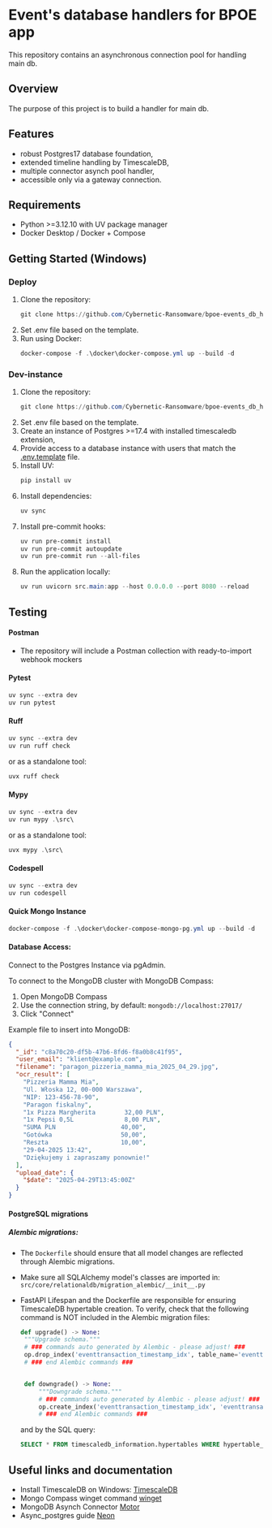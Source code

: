# Event's database handlers for BPOE app
This repository contains an asynchronous connection pool for handling main db.

## Overview
The purpose of this project is to build a handler for main db.

## Features
- robust Postgres17 database foundation,
- extended timeline handling by TimescaleDB,
- multiple connector asynch pool handler,
- accessible only via a gateway connection.

## Requirements
- Python >=3.12.10 with UV package manager
- Docker Desktop / Docker + Compose

## Getting Started (Windows)
### Deploy
1. Clone the repository:
      ```powershell
      git clone https://github.com/Cybernetic-Ransomware/bpoe-events_db_handler.git
      ```
2. Set .env file based on the template.
3. Run using Docker:
      ```powershell
      docker-compose -f .\docker\docker-compose.yml up --build -d
      ```
### Dev-instance
1. Clone the repository:
      ```powershell
      git clone https://github.com/Cybernetic-Ransomware/bpoe-events_db_handler.git
      ```
2. Set .env file based on the template.
3. Create an instance of Postgres >=17.4 with installed timescaledb extension,
4. Provide access to a database instance with users that match the [.env.template](docker/.env.template) file.
5. Install UV:
      ```powershell
      pip install uv
      ```
6. Install dependencies:
      ```powershell
      uv sync
      ```
7. Install pre-commit hooks:
      ```powershell
      uv run pre-commit install
      uv run pre-commit autoupdate
      uv run pre-commit run --all-files
      ```
8. Run the application locally:
      ```powershell
      uv run uvicorn src.main:app --host 0.0.0.0 --port 8080 --reload
      ```

## Testing
#### Postman
- The repository will include a Postman collection with ready-to-import webhook mockers

#### Pytest
```powershell
uv sync --extra dev
uv run pytest
```

#### Ruff
```powershell
uv sync --extra dev
uv run ruff check
```
or as a standalone tool:
```powershell
uvx ruff check
```

#### Mypy
```powershell
uv sync --extra dev
uv run mypy .\src\
```
or as a standalone tool:
```powershell
uvx mypy .\src\
```

#### Codespell
```powershell
uv sync --extra dev
uv run codespell
```

#### Quick Mongo Instance
```powershell
docker-compose -f .\docker\docker-compose-mongo-pg.yml up --build -d
```

#### Database Access:
Connect to the Postgres Instance via pgAdmin.

To connect to the MongoDB cluster with MongoDB Compass:
1. Open MongoDB Compass
2. Use the connection string, by default: `mongodb://localhost:27017/`
3. Click "Connect"

Example file to insert into MongoDB:
```json
{
  "_id": "c8a70c20-df5b-47b6-8fd6-f8a0b8c41f95",
  "user_email": "klient@example.com",
  "filename": "paragon_pizzeria_mamma_mia_2025_04_29.jpg",
  "ocr_result": [
    "Pizzeria Mamma Mia",
    "Ul. Włoska 12, 00-000 Warszawa",
    "NIP: 123-456-78-90",
    "Paragon fiskalny",
    "1x Pizza Margherita        32,00 PLN",
    "1x Pepsi 0,5L              8,00 PLN",
    "SUMA PLN                  40,00",
    "Gotówka                   50,00",
    "Reszta                    10,00",
    "29-04-2025 13:42",
    "Dziękujemy i zapraszamy ponownie!"
  ],
  "upload_date": {
    "$date": "2025-04-29T13:45:00Z"
  }
}
```

#### PostgreSQL migrations
#####  Alembic migrations:
- The `Dockerfile` should ensure that all model changes are reflected through Alembic migrations.
- Make sure all SQLAlchemy model's classes are imported in: `src/core/relationaldb/migration_alembic/__init__.py`
- FastAPI Lifespan and the Dockerfile are responsible for ensuring TimescaleDB hypertable creation.
  To verify, check that the following command is NOT included in the Alembic migration files:

   ```python
   def upgrade() -> None:
    """Upgrade schema."""
    # ### commands auto generated by Alembic - please adjust! ###
    op.drop_index('eventtransaction_timestamp_idx', table_name='eventtransaction')
    # ### end Alembic commands ###


    def downgrade() -> None:
        """Downgrade schema."""
        # ### commands auto generated by Alembic - please adjust! ###
        op.create_index('eventtransaction_timestamp_idx', 'eventtransaction', [sa.literal_column('timestamp DESC')], unique=False)
        # ### end Alembic commands ###
   ```
   and by the SQL query:
   ```sql
   SELECT * FROM timescaledb_information.hypertables WHERE hypertable_name = 'eventtransaction';
   ```


## Useful links and documentation
- Install TimescaleDB on Windows: [TimescaleDB](https://docs.timescale.com/self-hosted/latest/install/installation-windows/)
- Mongo Compass winget command [winget](https://winget.run/pkg/MongoDB/Compass.Full)
- MongoDB Asynch Connector [Motor](https://motor.readthedocs.io/en/stable/tutorial-asyncio.html)
- Async_postgres guide [Neon](https://neon.tech/guides/fastapi-async)
